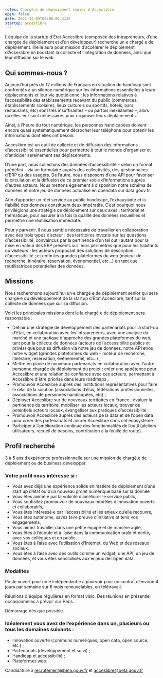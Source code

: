 ```yaml
---
roles: Chargé.e de déploiement senior d'Acceslibre
open: false
date: 2021-12-09T08:00:00.413Z
startup: acceslibre
---
```

<!--StartFragment-->

L’équipe de la startup d'État Acceslibre (composée des intrapreneurs, d’une chargée de déploiement et d’un développeur) recherche un·e chargé·e de déploiement. Il/elle aura pour mission d’accélérer le déploiement d’Acceslibre en boostant la collecte et l’intégration de données, ainsi que leur diffusion sur le web.

## Qui sommes-nous ?

Aujourd’hui près de 12 millions de Français en situation de handicap sont confrontés à un silence numérique sur les informations essentielles à leurs déplacements et leur vie quotidienne : les informations relatives à l’accessibilité des établissements recevant du public (commerces, établissements scolaires, lieux culturels ou sportifs, hôtels, bars, restaurants, etc) sont très insuffisantes – ou parfois inexistantes –, alors qu’elles leur sont nécessaires pour organiser leurs déplacements.

Ainsi, à l’heure du tout numérique, les personnes handicapées doivent encore quasi systématiquement décrocher leur téléphone pour obtenir les informations dont elles ont besoin.

Acceslibre est un outil de collecte et de diffusion des informations d’accessibilité essentielles pour permettre à tout le monde d’organiser et d’anticiper sereinement ses déplacements.

D’une part, nous collectons des données d’accessibilité - selon un format prédéfini – via un formulaire auprès des collectivités, des gestionnaires d’ERP ou des usagers. De l’autre, nous disposons d’une API pour favoriser la circulation et la diffusion de ce premier socle d’informations auprès d’autres acteurs. Nous mettons également à disposition notre schéma de données et notre jeu de données actualisé en opendata sur data.gouv.fr.

Afin d’apporter un réel service au public handicapé, l’exhaustivité et la fiabilité des données constituent deux impératifs. C’est pourquoi nous privilégions une stratégie de déploiement sur deux axes : territorial et thématique, pour assurer à la fois la qualité des données recueillies et permettre une réutilisation immédiate.

Pour y parvenir, il nous semble nécessaire de travailler en collaboration avec des trois types d’acteur : des territoires investis sur les questions d’accessibilité, convaincus par la pertinence d’un tel outil autant pour la mise en valeur des ERP présents sur leurs périmètres que pour les habitants ou visiteurs ; les acteurs proposant des solutions de description d’accessibilité ; et enfin les grandes plateformes du web (moteur de recherche, itinéraire, réservation, événementiel, etc…) en tant que réutilisatrices potentielles des données.

## Missions

Nous recherchons aujourd’hui un·e chargé·e de déploiement senior qui sera chargé·e du développement de la startup d'État Acceslibre, tant sur la collecte de données que sur sa diffusion.

Voici les principales missions dont le·la chargé·e de déploiement sera responsable :

* Définir une stratégie de développement des partenariats pour la start-up d'Etat, en collaboration avec les intrapreneurs, avec une analyse du marché et une tactique d'approche des grandes plateformes du web, tant pour la collecte de données (acteurs de l’accessibilité publics et privés) que pour sa diffusion via notre jeu de données, notre API et/ou notre widget (grandes plateformes du web - moteur de recherche, itinéraire, réservation, événementiel, etc…) ;
* Mettre en place de nouveaux partenariats en collaboration avec l'autre personne chargée du déploiement du projet : créer une appétence pour Acceslibre et une relation de confiance avec ces acteurs, permettant à Acceslibre d'être priorisé dans leurs roadmaps ; 
* Promouvoir Acceslibre auprès des institutions représentatives pour faire le relai de la solution (associations d’élus, fédérations professionnelles, associations de personnes handicapées, etc) ;
* Déployer Acceslibre sur de nouveaux territoires en France : évaluer la pertinence du territoire, mobiliser les acteurs locaux, trouver de potentiels acteurs locaux, évangéliser aux pratiques d’accessibilité ;
* Promouvoir Acceslibre auprès des acteurs de la data et de l’open data pour créer des partenariats et ancrer Acceslibre dans cet écosystème
* Participer à l’amélioration continue des fonctionnalités de l’outil (ateliers utilisateurs, recueil de besoins, contribution à la feuille de route).

## Profil recherché

3 à 5 ans d’expérience professionnelle sur une mission de chargé.e de déploiement ou de business developper.

### Votre profil nous intéresse si :

* Vous avez déjà une expérience solide en matière de déploiement d’une start up d’état ou d’un nouveau projet numérique basé sur la donnée
* Vous êtes animé·e par la volonté d’améliorer le service public,
* Vous souhaitez promouvoir de nouveaux modèles d’innovation ouverts et collaboratifs,
* Vous êtes intéressé·e par l’accessibilité et les enjeux qu’elle recouvre,
* Vous êtes autonome, savez faire preuve d’initiative et tenir vos engagements,
* Vous aimez travailler dans une petite équipe et de manière agile,
* Vous êtes à l’écoute et à l’aise dans la communication orale et écrite, avec vos collègues et en public,
* Vous êtes à l’aise avec l’utilisation d’Internet, du Web et des réseaux sociaux.
* Vous êtes à l’aise avec des outils comme un widget, une API, un jeu de données, et vous êtes sensibilisés aux enjeux de l’open data.

### Modalités

Poste ouvert pour un·e indépendant·e à pourvoir pour un contrat d’environ 4 jours par semaine sur 6 mois renouvelables, en télétravail.

Réunions d'équipe régulières en format visio. Des réunions en présentiel occasionnelles à prévoir sur Paris.

Démarrage dès que possible.

### Idéalement vous avez de l’expérience dans un, plusieurs ou tous les domaines suivants :

* Innovation ouverte (communs numériques, open data, open source, etc.) ;
* Partenariats (développement et suivi) ;
* Handicap et accessibilité ;
* Plateformes web.

<!--EndFragment-->

Candidature à recrutement@beta.gouv.fr et acceslibre@beta.gouv.fr

